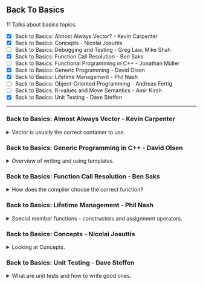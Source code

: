 <!--
// cSpell:ignore NTTP
-->

<link rel="stylesheet" type="text/css" href="../../markdown-style.css">

## Back To Basics

<summary>
11 Talks about basics topics.
</summary>

- [x] Back to Basics: Almost Always Vector? - Kevin Carpenter
- [x] Back to Basics: Concepts - Nicolai Josuttis
- [ ] Back to Basics: Debugging and Testing - Greg Law, Mike Shah
- [x] Back to Basics: Function Call Resolution - Ben Saks
- [ ] Back to Basics: Functional Programming in C++ - Jonathan Müller
- [x] Back to Basics: Generic Programming - David Olsen
- [x] Back to Basics: Lifetime Management - Phil Nash
- [ ] Back to Basics: Object-Oriented Programming - Andreas Fertig
- [ ] Back to Basics: R-values and Move Semantics - Amir Kirsh
- [x] Back to Basics: Unit Testing - Dave Steffen

---

### Back to Basics: Almost Always Vector - Kevin Carpenter

<details>
<summary>
Vector is usually the correct container to use.
</summary>

[Back to Basics: Almost Always Vector](https://youtu.be/VRGRTvfOxb4?si=EESDcTX28liWC3ZU), [slides](https://github.com/CppCon/CppCon2024/blob/main/Presentations/Back_to_Basics_Almost_Always_Vector.pdf), [github](https://github.com/kevinbcarpenter/almost-always-vector).

```cpp
include <array>
#include <iostream>
#include <vector>

int a[] = {0, 1, 2, 3, 4};

std::vector<int> c = {0, 1, 2, 3, 4};

auto main() -> int {
  std::cout << "C style array: " << sizeof(a) / sizeof(a[0]) << std::endl;
  std::cout << "Vector size: " << c.size() << std::endl;
  return 0;
}
```

<cpp>std::vector</cpp> is very popular. we can compare it to a C-style array. C-style arrays don't support deletions or adding elements, and we can't copy from one another (must do element-by-element assignment). the original paper for the vector (dynamic array) came out in 1992.\
we can look at the original definition, a templated class of dynamic array. it had only one templated parameter (no allocator parameter). over the years there were more member functions added, more ways to access element, iterators, allocators, modifiers...

#### Basics

different ways to create vectors, empty constructor, with a size, with a size and default value for all elements, or with the data elements we want. we can access elements with the index operator `[]` or the `at()` method, using index directly can go out of bounds, but using the methods checks the boundaries and throws an exception. we can always use `.data()` to retrieve the underlying C-style array from the vector.

#### Memory Management

a vector stores the data on the heap (actually using the provided allocator), C-style arrays are limited by the size of the stack (usually 8mb), unless we request the data from the heap with dynamic allocation.

(we can check the size of the stack on mac/linux with `ulimit -s` command)

| Stack                        | Heap                            |
| ---------------------------- | ------------------------------- |
| Fast - pointer adjustment    | Flexible - dynamic at runtime   |
| Automatic - easy clean up    | Large - bigger is better right? |
| Predictable - easy to debug  | Lifetime - !f(x) dependent      |
| Locality - cache performance | Sharing - between two threads   |
| Safety - see automatic       | Memory leaks                    |

> Use the stack when data is small doesn't need to persist beyond the function and you want speed.
> Use the heap when data is large, needs to persist, be flexible. Watch your toes.

Vector have a size and a capacity, the size is the number of elements currently in the container, while the capacity is the number of elements we can store before needing to allocate more memory from the heap. with old arrays, we have to manually manage the memory allocations and deletions, and manage copying the data and make sure to never access the memory address of the old array.\
We can use `.reserve()` to prevent allocations, if we have a guess how many elements we would want, we can allocate the data before hand, which will prevent allocating memory and prevent copies of the elements. we also have `.shrink_to_fit()`, which reduces the capacity. however, there is no guarantee the memory is really released, the behaviour is up to the C++ Standard Library implementation.\
The second template parameter is the allocator, we can use <cloud>std::pmr</cloud> allocator to allocate the memory on the stack, rather than the heap.

#### Iterators

Iterators are *usually* wrappers for pointers with some guardrails to minimize errors, the `*` operator will give us the underlying data (just like a pointer), but it's not always a pointer. it's an abstraction.\
There are different types of iterators, forward, backwards, bi-directional, random-access, some are const and some allow changes. The `.end()` iterator points to the element **after** the final element.

```cpp
#include <iostream>
#include <vector>

int main() {
  std::vector<int> co = {2019, 2020, 2021, 2022, 2023, 2024};

  std::cout << "Is range based for loop an iterator?s\n";
  for (auto yr : co) {
    std::cout << yr << " ";
  }

  std::cout << "\nIterator works as a pointer and not a copy...\n";
  for (auto it = co.begin(); it != co.end(); ++it) {
    std::cout << *it << " "; // Dereference the iterator to get the value
  }

  return 0;
}
```

Iterators can be invalidated, this depends on the container and the actions that happened since it was created. ([documentation](https://en.cppreference.com/w/cpp/container#Iterator_invalidation), [video](https://youtu.be/Fv8oj8EdssY?si=AIfpp3gOqXNXQkfI)), the <cpp>std::erase</cpp> used to be an issue, as it would have to be paired with <cpp>std::remove</cpp>.

#### Algorithms

we use a lot of algorithms with unary predicates and iterators. it can be a function pointer, a functor or a lambda.

#### Container Comparisons

comparing to other containers:

- <cpp>std::list</cpp> (double linked list) - for multiple insertions and deletions
- <cpp>std::deque</cpp> - allows random access, but also fast when working on the front and back of the data.
- <cpp>std::map</cpp> - not the same thing.

#### Why Almost Always Vector

- cache friendly
- efficient
- practical
- allows random access
- versatile

</details>

### Back to Basics: Generic Programming in C++ - David Olsen

<details>
<summary>
Overview of writing and using templates.
</summary>

[Back to Basics: Generic Programming in C++](https://youtu.be/0_0HsEBsgPc?si=IqN1Kk4OWX8RpwPo), [event](https://cppcon2024.sched.com/event/1gZdo/back-to-basics-generic-programming), [slides](https://github.com/CppCon/CppCon2024/blob/main/Presentations/Back_to_Basics_Generic_Programming.pdf).

generic - not specified or specialized, fits a wide variety of needs.\
generic programming - writing code that works across different types.

guidelines

> - Define templates in header files
> - Substitution checks the declaration and template arguments
> - Instantiation checks the entire definition
> - SFINAE: Substitution Failure Is Not An Error
> - Let the compiler deduce arguments for a function template
> - Constrain your template parameters
> - Keep it simple

#### Templateing basics

the basic example of computing a sum from container elements.

```cpp
template <class C, class T>
T sum(C container) {
  T result = 0;
  for (T value : container) {
    result += value;
  }
  return result;
  }
```

this is static polymorphism, the template is resolved at compiled time, and the appropiate functions are generated. in other languages, we call this "Generics", but in C++ it's called templates.

defining a template:

> template \<template-parameters\> declaration;
>
> declaration can be:
>
> - class / struct
> - function
> - type alias
> - variable
> - <cpp>concept</cpp>
>
> template-parameter is\
> `class | typename identifier [= default-value]`
>
> Template definition should be in a header file.

example of templates

```cpp

// class
template <typename T, typename U>
class pair {
  T m0;
  U m1;
public:
  pair() { }
  pair(T v0, U v1) : m0(v0), m1(v1) { }
  T first() const { return m0; }
  U second() const { return m1; }
};

// method
template <class T>
void swap_pointed_to(T* a, T* b) {
  T temp = *a;
  *a = *b;
  *b = temp;
}

// type alias declaration
template <class T> using ptr = T*;
// type alias declaration - almost meta programming
template <class Iter1, class Iter2>
using result_type = typename std::common_type<typename std::iterator_traits<Iter1>::value_type, typename std::iterator_traits<Iter2>::value_type>::type;

// variable template definition
template <class T>
constexpr bool is_big_and_trivial = sizeof(T) > 16 &&std::is_trivially_copyable<T>::value && std::is_trivially_destructible<T>::value;
```

three kinds of template parameters (what goes inside the diamond brackets), the value must be known at compile time. the name (identifier) is optional, in case it's not used. we can provide a default value, if the user doesn't provide one. we can define the template parameter as variadic (not default values), we just add `...` before the parameter name.

> - type template parameter `class|typename identifier`
> - non-type template parameter (NTTP) `type|auto identifier`
> - template template parameter `template<template-parameter> class|typename identifier`

as an example, <cpp>std::array</cpp> has a a non-type template parameter - the array size.\
we can have a class template with templated methods, following the same syntax. they can be defined in a cpp file, but it's easier to write them in the class header.

when we use a template, sometimes the compiler can deduce the the types based on the arguments.

#### Substituion & Instantiations

first substituion happens, and the instantiations, the first checks the template parameters and how the types fit it, while the second checks the template body.

> Substitution:
>
> - Substitute template arguments for template parameters
> - Results in class declaration or function declaration
> - Checks the correctness of the template arguments
>
> Instantiation
>
> - Full definition of the class or function or type alias or variable
> - Happens after substitution, only when full definition is needed
> - Checks the correctness of the definition

there are cases when we don't need an instantiation. such as in class templates.

> - Substitution without instantiation in two contexts
>   - Incomplete type is sufficient
>   - Class template partial specialization resolution
> - Results in an incomplete class type
>   - Contents of the class are not checked
>   - Only the template arguments are checked

for function templates, the substituion happens during overload resolution, which is how we get SFINAE.

> - Substitution happens during overload resolution
>   - Unselected overloads are not instantiated
> - Results in function declaration
>   - Only function signature is checked
>     - Including parameters, return type, noexcept clause
> - Function body is not checked

class template instantiation - creating a "real" class. uses mangled names.

> - Replace template parameters with template arguments in the class definition
> - Results in a complete class definition
> - Member functions are not instantiated until they are used

the class instantiation can fail, if the resulting class definition is not valid, like defining the a c-style array as the template parameters when instantiating a pair.

function template instantiation:

> - Replace template parameters with template arguments in the function definition
> - Results in a complete function definition

SFINAE - Substitution Failure Is Not An Error:

> - A failure during substitution does not fail compilation
>   - Instead, the candidate is discarded
> - A function overload that fails substitution is not a viable candidate
> - This feature is necessary for function templates and class
> - template partial specializations to be useful

if there is no matching substitute, then we get an error, but as long as one match exists, we can move forward.

#### Using Class Templates

`class-template-name <template-arguments>`

this results in a regular type, each instantiation is a type of it's own.

```cpp
// regular distinct classes
struct A {};
struct B {};
A a;
B b = a; // error
B* bp = &a; // error

// template distinct types

template<class T> struct D {};

D<int> di;
D<double> dd = di; // error, cant convert
D<double>* ddp = & di; // error
D<const int> dci = di; // error
D<const int>* dci_p = &di; // error
```

##### Class Template Argument Kinds

Matching the type to the way the template was declared (class, typename, auto). the <cpp>std::array</cpp> requires a constant <cpp>std::size_t</cpp> as the template parameter, so it can't accept a type. templated templates must match as well.

#### Using Function Templates

> - Use function template like a regular function
> - Let the compiler deduce the arguments
>   - Unless the function's API requires explicit template arguments

#### Constraints

listing the requirements of the template, like requiring them to be copyable, default constructable, etc... they can be checked in the substituion phase, so we can use the to remove methods from the overload set.

> - Requirements on a template argument
> - Checked during substitution, not instantiation
> - Often make use of concepts and requires clauses

C++20 added concepts (the <cpp>requires</cpp> clause), but we have ways to do the same even without it. there are many ways to write it.

- <cpp>std::enable_if</cpp>
- <cpp>std::is_integral\<T>::value</cpp>
- <cpp>std::is_integral_v\<T></cpp>

#### Writing Class Templates

Keep it simple

> - Keep It Simple and Straightforward
> - No fancy template metaprogramming or type-based  metafunctions
> - Make it easy for your users

document the requirements

> - Document expectations for the template parameters
>   - In code if possible
>     - via constraints
>   - In documentation otherwise
> - Member functions can have additional requirements

specialized templates

> - Sometimes one instantiation of a class template should behave differently than the others
> - we could tell the user to define a class to be used in place of the normal instantiation
> - Specialization can have a completely different interface
>   - But that is usually a bad idea

specialization example - a `sizeof` operator that won't fail for incomplete types.

```cpp
template <class T>
struct safe_sizeof {
  static constexpr std::size_t value = sizeof(T);
};

template <>
struct safe_sizeof<void> {
  static constexpr std::size_t value = 0;
};
```

it's also possible to have partial specializations

> Sometimes you want to specialize for one template parameter,
but not for all of them, Or specialize when one template parameter fits a pattern.\
> Similar to full specialization, but template parameter list is not empty.

```cpp
template <class T>
struct safe_sizeof {
  static constexpr std::size_t value = sizeof(T);
};

template <>
struct safe_sizeof<void> {
  static constexpr std::size_t value = 0;
};

template <class T>
struct safe_sizeof<T[]> {
  // Matches any array with unspecified bound
  static constexpr std::size_t value = 0;
};

template <class R, class... Args>
struct safe_sizeof<R(Args...)> {
  // Matches any function type
  static constexpr std::size_t value = 0;
};
```

but there is an easier way to do this, rather than defining more and more specializations, we can flip things around, and define the substitution to require the <cpp>sizeof</cpp> operator to be valid.

```cpp
template <class T>
constexpr std::size_t safe_sizeof = 0;

template <class T> requires (sizeof(T) > 0)
constexpr std::size_t safe_sizeof<T> = sizeof(T);
```

> Specialization Allowed?
>
> - Class template: Yes
> - Variable template: Yes
> - Type alias template: No
> - Concept: No
> - Function template: see next section

Type Alias Specialization Workaround, actually used in the standard library.

```cpp
template <class T>
struct remove_pointer {
  using type = T;
};

template <class T>
struct remove_pointer<T*> {
  using type = T;
};

template <class T>
using remove_pointer_t = typename remove_pointer<T>::type;
```

sometimes we need to help the compiler so the `typename` keyword is added.

> Compiler needs help parsing template definition.
> Keyword typename must precede any qualified type name that
depends on a template parameter.

as an example, the outcome of the code below depends on the types.

```cpp
A * B(C(D)); // what is this?
```

- if A not a typename (is a value), this is Expression statement: multiply A and `B(C(D))`.
- if A is a type name, but either B or D are not, then this is variable definition: B is a variable of type pointer-to-A with the initial value of `C(D)`.
- if A, C and D are all type names, then this is a Function declaration: B is a function with parameter pointer-to-(function with parameter D returning C) returning pointer-to-A

> Keyword typename must precede any qualified type name that
**depends on a template parameter**

if the keyword doesn't exists, then the compiler won't consider this a type.

#### Writing Function Templates

> Make all template parameters deducible (Except when you can't).

if the type is only in the result, then it can't be deduced. we can also not deduce the parent type of a function parameter .

```cpp
template <class Result, class Source>
Result my_fancy_cast(const Source& src) {
// ...
}

template <class T>
void f(typename T::type arg) { }

template <class T> struct A {
  using type = T;
};

template <class T>
void g(typename A<T>::type arg) { }
```

we should avoid complicated overload sets, they are already complex, and adding templates to the mix just makes things harder.

side example, two overload of <cpp>std::vector</cpp> constructor which use either parentheses or curly braces, and behave differently.

we should avoid functions that accept anything and have a simple common name, otherwise we might get something like namespace pollution.

> Function Template Specialization
>
> - What is allowed:
>   - Full specialization of non-member function templates
> - What is not allowed:
>   - Partial specialization of non-member function templates
>   - Any specialization of member function templates

but we shouldn't do this at all. either use a template overload or a non-template overload.
</details>

### Back to Basics: Function Call Resolution - Ben Saks

<details>
<summary>
How does the compiler choose the correct function?
</summary>

[Back to Basics: Function Call Resolution](https://youtu.be/ab_RzvGAS1Q?si=CBGqcANi8BVBoJLz), [slides](https://github.com/CppCon/CppCon2024/blob/main/Presentations/Back_to_Basics_Function_Call_Resolution.pdf), [event](https://cppcon2024.sched.com/event/1gZdm/back-to-basics-function-call-resolution).

C++ allows multiple functions with the same name.

- name hiding
- function overloading
- function templates

when the compiler sees a function call, it needs to choose which function to use.

- Function overloading and overload resolution
- Name lookup
- Default function arguments
- Function templates

function overloading is declaring functions with the same name in the same scope.

```cpp
int put(int c);
int put(int c, FILE *f);
int put(char const *s);
int put(char const *s, FILE *f);
```

the compiler matches the number and types of argument in the function call and compares to function parameters in the definitions. the compiler is allowed to perform some conversions to match the types.\
when there are multiple candidates for a function, there is a ranking process.

- best match - "exact"
  - no conversion
  - array-to-pointer
  - qualification conversion (like <cpp>const</cpp>)
- Promotion
  - integral promotion
  - floating point promotion
- Conversion - "expensive"
  - integral conversion
  - floating point conversion
  - pointer conversion
  - boolean conversion

if there is a tie (multiple candidates in the same category), the call is ambiguous and we get an error.

the literal zero (`0`) is the only integer with an implicit conversion to a pointer type (`NULL` is defined as 0). if we had a function call with any other integer (or just a integer variable), it won't consider pointer conversion.\
if we have multiple arguments that differ, there is raking process that matches the options:

```cpp
void f(double x, double y, double z);
void f(double x, int y, double z);

f(1.1, 2, 3); // could work with either function by itself
```

> For a given call, function $F_i$ is a better match than $F_j$ if:
>
> - for every argument $A_k$ in the call, $F_i$'s conversion for $A_k$ is no worse than $F_j$'s conversion for $A_k$, and
> - for at least one argument $A$ in the call, $F_i$'s conversion for A is better than $F_j$'s conversion for $A$

so in our example, the second argument is an exact match, which makes the second option a strictly better match.

the function signature is the function name and parameter type list (also the enclosing namespace). with a member function, it includes the class, cv-qualifiers (<cpp>const</cpp> and <cpp>volatile</cpp>) and ref-qualifiers (reference `&` or temporary `&&`).\
declarations are stored in the compiler symbol table, which is why we sometimes need to forward declare types.

```cpp
class widget { // stores widget
public:
  string name() const; // looks up string; stores name
};
```

#### Name Lookup

> In C++, declarations can appear at:
>
> - local scope: inside a function declaration, including that function's parameter list or a block nested inside a function definition
>   - A name declared at local scope is in scope to the end of the function declaration or block containing that name.
> - class scope: in the brace-enclosed body of a class definition.
>   - A name declared at class scope is in scope to the end of its class definition .and within the parameter list and body of a member definition of the same class.
> - namespace scope: outside of any function, class, structure, or union, whether global or in some other namespace.
>   - A name declared at namespace scope is in scope to the end of its namespace definition, which for the global scope is the end of its translation unit.

Qualified names appear after (to the right) of `::`, `.` or `->`, non-qualified names aren't. the process of looking a qualified name is different. with a qualified name, we first determine what appears before the qualifying symbol:

- namespace - search in the namespace scope
- class name, object or pointer to object - search in the object or class, and if missing, search in the base class (direct first, and then to indirect).

if the lookup doesn't find anything, the compilation fails.\
for unqualified names, the process is different. it behaves like name lookup in classic C

```cpp
namespace S {
  int m, n;
  void f(int n) {
    m = n; // m refers to S::m; n refers to parameter
  }
}
```

the look up starts in the local scope, first in the code block, and then working outward. next the compiler searches in the namespace scope, starting with the current namespace and working outward to the global namespace scope. if the name is inside a function member of a class, it also looks at the class scope and the base class scopes. this happens after the local scope and before the namespaces.\
name lookup takes precedence over overload resolution. the candidates come from the lookup, so even if one candidate would be better than another based on the ranking process, it won't be considered if the name lookup process was matched before reaching that scope.

```cpp
int put(int c); // (1) not found
int put(int c, FILE *f); // (2) not found

namespace N {
  int put(char const *s); // (3) found
  int put(char const *s, FILE *f); // (4) found
  void f(int c) {
    put(c); // (5) error: no valid match
  }
}
```

in this example, the call `put(c)` only considers the functions in the N namespace, and since neither are valid matches (it's only one argument, and a non-zero integer can't be converted to a pointer), it doesn't look at the other options.

```cpp
class Base {
public:
  void f(int n);
};

class Derived: public Base {
public:
  void f(double d); // hides Base::f(int)
};

Derived dx;
dx.f(3);
```

the name lookup concludes when seeing the function in the derived class, even if a 'better' match exists in the base class.

> Argument-Dependent Lookup
>
> - Actually, it's not quite true that overloaded functions "must be in the same scope".
> - There's one more facet of unqualified name lookup to consider: argument dependent lookup (ADL).
> - ADL is specifically for unqualified function names in function calls.
> - ADL adds this name lookup rule:
>   - For each argument in the function call whose type is declared in a namespace, look in that namespace for the function name, as well as in other scopes searched by the usual name lookup.

if there was no argument dependent lookup

```cpp
namespace N {
  class T;
  void f(T &r);
}

N::T x;
f(x); // compile error w/o ADL: never looks in N
N::f(x); // OK w/o ADL: finds f in N
```

because ADL exits, and since type `T` is in the `N` namespace, we also search for the `f()` function in that namespace and we can match the function there. this is important mostly for overloaded operators. lets take the same example and replace the values.

```cpp
// <string>
#include <iosfwd>
namespace std {
  class string;
  ostream &operator<<(ostream &, string const &);
/* ...*/
}

// other file

#include <iostream>
#include <string>

std::string s;
std::operator<<(std::cout, s); // OK w/o ADL
std::cout << s; // compile error w/o ADL
operator<<(std::cout, s); // compile error w/o ADL
```

> Sutter's Interface Principle\
> Sutter (2000) offers some advice for grouping code into namespaces based on what he calls the Interface Principle:
>
> - "For a class X, all functions, including free functions, that both "mention" X and are "supplied with" X are logically part of X, because they form part of the interface of X."
> If you put a class into a namespace, be sure to put of its interface functions into the same namespace.

function declarations found via ADL are considered the same way as functions found via the unqualified name lookup.

#### Default Arguments

functions can have default arguments. the default argument is not part of the signature. when considering the cost of an overloaded function, 'filling in' the default is considered free.

```cpp
void g(double d);
void g(int x, int y = 1);

g(0); // calls g(int,int)
g(0.0); // calls g(double)
```

so in the code above, even if we only have one argument, adding the default doesn't effect the ranking, and it is considered an exact match.

#### Function Templates

a function template isn't a function by itself, it's something that is instantiated into a function during compilation.

```cpp
template <typename T>
constexpr T const &max(T const &a, T const &b) {
  return (a > b) ? a : b;
}
```

we can often omit the template type and rely on template argument deduction.

```cpp
int i, j;
float f, g;

int k = max(i, j); // calls max<int>(i, j)
float h = max(f, g); // calls max<float>(f, g)
```

the compiler doesn't allow converting on deduced template calls, it will only do converting if we explicitly specify the template argument.

> - when performing template argument deduction, the compiler doesn't consider most type conversions.
> - For example, although there's normally a standard conversion from int to
double, the compiler won't convert x into a doublein this call:
>
> ```cpp
> int x = 1;
> double y = 2.5;
> double z = max(x, y); // compile error: can't deduce T
> ```
>
> Instead, the compiler rejects the call.

if the compiler sees a tie between an overloaded function and a function template, it will prefer the non-templated type. we can always force use the templated version if we specify the template and the type argument

```cpp
template <typename T>
constexpr T const &max(T const &a, T const &b);

constexpr char const *max(char const *a, char const *b) {
  return strcmp(a, b) > 0 ? a : b; // not templated
}

char const N[] = "Nancy";
char const D[] = "Dan";
char const *p;
p = max(D, N); // calls non-template max
t = max<char const *>(D, N); // calls template max
```

#### The Two Steps Swap

looking at the <cpp>std::swap</cpp> and customization points, the c++ standard has a generic swap function using move mechanics. but it might be better to have type specific swaps.

```cpp
template <typename T>
void std::swap(T &a, T &b) {
  T temp {std::move(a)};
  a = std::move(b);
  b = std::move(temp);
}

namespace Saks {
  class string {
    friend void swap(string &a, string &b);
  private:
    std::size_t stored_length;
    char *actual_str;
  };

  // probably better than default swap
  void Saks::swap(string &a, string &b) {
    std::swap(a.stored_length, b.stored_length);
    std::swap(a.actual_str, b.actual_str);
  }
}
```

however, it's still possible for a user to accidentally use the regular swap rather than the specialized one.

```cpp
class Person {
public:
  void swap(Person &other);
private:
  Saks::string name;
  unsigned idnum;
};

// explicitly using the std::swap
void Person::swap(Person &other) {
  std::swap(name, other.name); // oops, uses std::swap
  std::swap(idnum, other.idnum);
}

// better version
void Person::swap(Person &other) {
  using std::swap;
  swap(name, other.name); // OK, uses Saks::swap
  swap(idnum, other.idnum);
};
```

the mistaken version uses qualified names <cpp>std::swap</cpp>, the other version brings in the function block with the `using` statement, and then we allow the function resolution to work. the argument dependant lookup will bring the SAKS namespace into the mix, and the non-template function would be preferred.

</details>

### Back to Basics: Lifetime Management - Phil Nash

<details>
<summary>
Special member functions - constructors and assignment operators.
</summary>

[Back to Basics: Lifetime Management](https://youtu.be/aMvIv6blzBs?si=idrxVJlxd4lvTw_3), [slides](https://github.com/CppCon/CppCon2024/blob/main/Presentations/Back_to_Basics_Lifetime_Management.pdf), [event](https://cppcon2024.sched.com/event/1gZes/back-to-basics-lifetime-management).

lifetime phases:

- construction
- assignment
- destruction

> lessons from the "Effective C++ book" - "Do as the ints do":
>
> - "Adhere to the principle of least astonishment"
> - "Recognize that anything somebody can do, they will do. They'll throw exceptions, they'll assign objects to themselves, they'll use objects before giving them values"
> - "As a result, make your classes easy to use correctly and hard to use incorrectly".

even complex types such as <cpp>std::vector</cpp> follow the same lifetime phases. it's also true for pointers.

- constructors
  - default constructor <cpp>T()</cpp>
  - custom constructor <cpp>T(a, b, c)</cpp>
  - copy constructor <cpp>T(T &)</cpp>
  - move constructor <cpp>T(T &&)</cpp>
- assignments
  - copy assignment <cpp>operator=(T const&)</cpp>
  - move assignment <cpp>operator=(T &&)</cpp>
- destruction
  - destructor <cpp>~T()</cpp>

those are the special member functions - we usually get them (except the custom constructor) from the compiler, as long as we don't do something to prevent it. if we want to tell the compiler to generate them, we use the <cpp>=default;</cpp> for them.\
we prefer default member initialization over doing work in the empty constructor.

- the rule of three/five - if we define one of the constructors or the assignment operators, we should define all of them (or explicitly <cpp>default</cpp> them).
- rule of zero - Always strive to have the compiler  generated Special Member  functions do the right thing.

showing examples of stuff, some stuff missing and breaking. pointers, ownership, which guidelines to follow, etc...

```cpp
Widget(Widget const& other) :
  name(other.name),
  age(other.age),
  gadget(new Gadget(*other.gadget)) {}

Widget& operator=(Widget const& other) {
  Widget temp(other);
  using std::swap;
  swap(name, temp.name);
  swap(age, temp.age);
  swap(gadget, temp.gadget);
  return *this;
}
```

the <cpp>using std::swap</cpp> trick inside the function scope to make sure we use the specialized swapping. using <cpp>std::move</cpp> on temporary object to call the move constructor if one exists, otherwise it uses the copy constructor. not forgetting <cpp>std::exchange</cpp> which returns the value of the first argument, and sets it to the second argument. move constructor should be <cpp>noexcept</cpp>, which gives performance boosts for some standard containers which want to use it, and if it's not marked as such, they will use the copy constructor instead.\
using smart pointers for ownership management: <cpp>std::unique_ptr</cpp>, <cpp>std::shared_ptr</cpp>, <cpp>std::make_unique</cpp>. if we have only value types or manager type, we should stick to the rule of zero. this is the best case.

</details>

### Back to Basics: Concepts - Nicolai Josuttis

<details>
<summary>
Looking at Concepts.
</summary>

[Back to Basics: Concepts](https://youtu.be/jzwqTi7n-rg?si=YiFbeNsJGGYTVuFZ), [slides](https://github.com/CppCon/CppCon2024/blob/main/Presentations/Back_To_Basics_Concepts.pdf), [event](https://cppcon2024.sched.com/event/1gZep/back-to-basics-concepts).

concepts are actually a new feature (C++20), but are still important to improve to quality of the language and the code we write.

```cpp
template<typename CollT, typename T>
void add(CollT& coll, const T& val) {
  coll.push_back(val);
}

std::vector<int> coll1;
std::set<int> coll2;std::unordered_set<int> uset;
add(coll1, 42); // OK
add(coll2, 42); // ERROR: no push_back()
```

we could have another function which uses `insert`, but then we have violation of ODR because the function signature is the same. we could use SFINAE or some other trickery, but the easier way is to employ <cpp>concepts</cpp>. the concept acts as a more specialized candidate for overload resolution.

```cpp
template<typename CollT
concept HasPushBack = requires(CollT c, CollT::value_type v) {
  c.push_back(v);
};

template<typename CollT, typename T>
  requires HasPushBack<CollT>
void add(CollT& coll, const T& val) {
  coll.push_back(val);
}

template<typename CollT, typename T>
void add(CollT& coll, const T& val) {
  coll.insert(val);
}

std::vector<int> coll1;
std::set<int> coll2;
add(coll1, 42); // OK, uses 1st add() calling push_back()
add(coll2, 42); // OK, uses 2nd add() calling insert()
```

the <cpp>requires</cpp> expression defines the valid code that must be satisfied for the concept.

```cpp
template<typename CollT, typename T>
  requires HasPushBack<CollT>
void add(CollT& coll, const T& val) {
  coll.push_back(val);
}

// same as
template<HasPushBack CollT, typename T>
void add(CollT& coll, const T& val) {
  coll.push_back(val);
}
```

if we make a mistake when writing the concept, the concept code will still compile, but won't be used properly, so it's best to have <cpp>static_assert</cpp> statements to validate the concepts.

```cpp
template<typename CollT>
concept HasPushBack = requires (CollT c, CollT::value_type v) {
  c.pushback(v); // OOPS: spelling error
};
// test code:
static_assert(HasPushBack<std::vector<int>>);
static_assert(!HasPushBack<std::set<int>>);
std::vector<int> coll1;
static_assert(HasPushBack<decltype(coll1)>);
```

we can use concept together with signature, we reduce the visual load of the template.

```cpp
template<HasPushBack CollT, typename T>
void add(CollT& coll, const T& val) {
  coll.push_back(val);
}

// same as
void add(HasPushBack auto& coll, const auto& val) {
  coll.push_back(val);
}
```

the <cpp>requires</cpp> clause can also come after the signature, we might want to use <cpp>std::remove_cvref_t</cpp> in the concept definition, especially when the type is a reference type. C++20 ranges and concepts play well together, such as the <cpp>std::ranges::range_value_t</cpp> utility and the <cpp>std::ranges::range</cpp> concept. concepts can support multiple template parameters and can be combined together, since they are just compile time boolean expressions.\
We shouldn't have too fine-grained concepts, we shouldn't introduce a concept for a single statement, it's better to have broader concepts. we can also check the results of an expression.

```cpp
template<typename T>
concept range = requires(T& t) {
  std::ranges::begin(t);
  std::ranges::end(t);
};
```

there are requirement which can't be expressed in code, such as requiring constant time, being a non-modifying iterators, and other stuff.\
concepts can be combined with <cpp>if constexpr</cpp>, since they evaluate in compile time to a boolean expression. we could re-write the concept as a constraint.

```cpp
void add(auto& coll, const auto& val)
{
  if constexpr (requires { coll.push_back(val); }) {
    coll.push_back(val);
  }
  else {
    coll.insert(val);
  }
}
```

the <cpp>requires requires</cpp>, with the first one defining a constraint, and the second one defining the requirements.

> Concept Terminology
>
> - Requirements
>   - Expressions to specify a restriction with `requires{...}`
>     - Operations that have to be valid
>     - Types that have to be defined/returned
> - Concepts
>   - Names for one or more requirements
> - Constraints
>   - Restrictions for the availability/usability of generic code
>   - Specified as
>     - `requires` clauses of concepts or ad-hoc requirements
>     - *Type constraints* (concepts applied to template parameters or auto)
> - No code is generated
>   - Code is evaluated only to decide whether/what to compile

possibility for ambiguous concepts, subsumption of concepts, everything related to concepts has impact on compile time. looking at a hierarchy of standard concepts. they do not subsume automatically, it must be explicitly stated.

> Concepts can be used for:
>
> - Function templates
> - Class templates
>   - Including their member functions
> - Alias templates
> - Variable templates
> - Non-type template parameters
>   - Concepts **cannot** be used for concepts

concepts in member function act as constraints, they make a method 'possible' to call or 'impossible'.

```cpp
template<typename T>
class MyType {
  T value;
  public:
  // ..
  void print() const {
  std::cout << value << '\n';
  }
  bool isZero() const requires std::integral<T> || std::floating_point<T> {
    return value == 0;
  }

  bool isEmpty() const requires requires { value.empty(); } {
    return value.empty();
  }
};

MyType<double> mt1;
mt1.print(); // OK
if (mt1.isZero()) { ... } // OK
if (mt1.isEmpty()) { ... } // ERROR

MyType<std::string> mt2;
mt2.print(); // OK
if (mt2.isZero()) { ... } // ERROR
if (mt2.isEmpty()) { ... } // OK
```

we can use constrains on values, if this is done during compile time.

```cpp
constexpr bool isPrime(int val) {
  for (int i = 2; i <= val/2; ++i) {
    if (val % i == 0) {
      return false;
    }
  }
  return val > 1; // 2 and 3 are primes, 0 and 1 not
}
```

</details>

### Back to Basics: Unit Testing - Dave Steffen

<details>
<summary>
What are unit tests and how to write good ones.
</summary>

[Back to Basics: Unit Testing](https://youtu.be/MwoAM3sznS0?si=u_DljVbqmkiys5WN), [slides](https://github.com/CppCon/CppCon2024/blob/main/Presentations/Back_to_Basics_Unit_Testing.pdf), [event](https://cppcon2024.sched.com/event/1gZdl/back-to-basics-unit-testing).

> Unit testing is the act of testing the correctness of your code at the smallest possible unit: the function.\
> Unit tests are small, automated, stand alone executables that perform unit testing on your code.

it was a new idea 20 years ago, but today is considered a required part of the code, which all projects must include.

we can't catch everything in unit tests, but they act as the first line of defense between writing bad code and having that bad code reach the end-user.

we could start with unit test in the a separate "main" file and <cpp>assert</cpp> statements. it's not great, it fails on the first error, it doesn't produce detailed logs, and it won't work if we didn't define the #DEBUG flag for the assert. but it's the first step.

```cpp
#include <cassert>
int main()
{
  assert(abs(5) == 5);
  assert(abs(-5) == 5);
}
```

we can use the <cpp>Catch2</cpp> unit test framework, instead, it handles some boiler plate for us, we write test "cases" inside test "suits".

```cpp
// test_math.cpp
#include <catch2/catch_test_macros.hpp>
#include "math.hpp"

TEST_CASE("Absolute value tests") {
  CHECK(abs(5) == 5);
  CHECK(abs(-5) == 5);
}
```

the test needs to live next to the code it's testing, not a separate project. defiantly not a different repository with a different team.

good unit tests:

- good tests
- good code
- good process

#### Good Tests

test can't prove a code is right, they can try to show that it has a bug and fail at that. we follow Popper Falsifiability principle, so we need the same way of thought as science experiments.

- repeatable - you get the same answer every time
- replicable - your colleagues get the same answer you do
- Accuracy: measurements are "right"
- Precision: measurements are "informative"

accuracy tells us "there is a bug", while precision tells us where to look for the bug. our tests should fail just for the system we test, not all across the system, tests should only test one system at a time.

- test completely
- test correctly
- test validity

execution paths: boundary scopes, equivalence classes, not testing invalid input or undefined behavior. looking at edge cases, unique logic, off-by-one cases.

for our absolute value function, `INT_MIN` is not a valid input, we have signed integer overflow which is undefined behavior. if we define the behavior, we check it.

```cpp

auto abs(int x) -> int
{
  if (x == std::numeric_limits<int>::min())
    throw std::domain_error("Can't take abs of INT_MIN")
  if (x >= 0) return x;
  else return -x;
}


#include <catch2/catch_test_macros.hpp>
#include "math.hpp"

TEST_CASE("Absolute value tests"){
  CHECK(abs(5) == 5);
  CHECK(abs(-5) == 5)
}

TEST_CASE("Abs of INT_MIN is an error") {
  CHECK_THROWS_AS(
    abs(INT_MIN),
    std::domain_error);
}
```

there are cases where we don't know the "correct" answer, such as computing Pi, we need to get the correct results from some source. we can use property testing, where we don't check for the exact result, we check for properties we know the answer to have.\
we don't use unit tests to check the code produces what it produced earlier, that's sometimes called 'acceptance' test, which is a different thing.

> Hermetic tests: tests run against a test environment (i.e., application servers and resources) that is entirely self-contained (i.e., no external dependencies like production backends)\
> Any time bits enter or leave your unit test, your test results also depend on things you're not trying to test and don't control.\
> Solution: "Mocks" (and test doubles).

unit tests are still code, so they need to be good code: readable, maintaible, and documented. unit tests should be human-readble, and easy to inspect.

> Jon Jagger: "Unit tests should have a cyclomatic complexity of 1"
>
> - Unit Tests should have no logic other than testing.
> - Conditionals should be rare (other than the assertions).
> - Loops should be even more rare.
>
> The ultimate unit test readability goal:
>
> - Reviewers can tell your unit tests are correct
> - even if they haven't read the code under test
> - even if they don't know what it's supposed to do

##### Testing Classes In C++

white box vs black box testing. black box - don't test internals, don't break encapsulation. white box testing checks internal state.

if we want to allow access to internals in c++, we can use a friend class. never `#define private public` at the top of the file.

```cpp
// code we test
class Cup {
public:
  Cup();
  bool IsEmpty();
  bool Fill();
  bool Drink();
private:
  bool empty_;
  friend struct CupTester
};

// unit test
struct CupTester {
  bool& is_empty;
  CupTester(Cup& c) : empty(c.empty_);
};

TEST_CASE("Cup::Cup")
{
  Cup cup; // new cups are supposed to be empty
  CupTester tester(cup);
  CHECK(cup_tester.is_empty);
};
```

white-box testing is usually easier to do, it's easy to set up the object into a specific configuration. however, it means the test is tightly coupled with the code it tests, for some industries, it's a maintaibadicy issue.\
black box testing uses only the public interface, but it can also hide circular bugs if we check function by function. to get around this, we can test behavior.

```cpp
TEST_CASE( "A new cup is empty" ) {
  Cup cup;
  CHECK(cup.IsEmpty());
}

TEST_CASE( "An empty cup can be filled" ) {
  Cup cup;
  bool success = cup.fill();
  CHECK(success);
};
```

behavior driven development testing uses the "given, when, then" pattern, which also acts as documentation. but black box testing only works if the public interface is well designed.

#### Good Process

design for testability, every good design decision increases testability, and any increase to disability makes the design better.

- test early
- test often
- test automatically

if the code is hard to test, the interface is too complicated. red green cycle to develop functionality.
</details>
